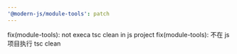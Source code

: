 ```yaml
---
'@modern-js/module-tools': patch
---
```


fix(module-tools): not execa tsc clean in js project
fix(module-tools): 不在 js 项目执行 tsc clean
